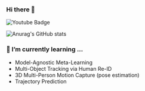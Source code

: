 ### Hi there 👋 
![Youtube Badge](https://img.shields.io/badge/subscribers-3.6K-ff0000?style=for-the-badge&logo=YouTube&link=https://www.youtube.com/channel/UCyT7IoTfqcb5j1PqcMMwsiQ)

![Anurag's GitHub stats](https://github-readme-stats.vercel.app/api?username=NamJiii&show_icons=true&theme=cobalt)

### 🌱 I’m currently learning ...
- Model-Agnostic Meta-Learning
- Multi-Object Tracking via Human Re-ID
- 3D Multi-Person Motion Capture (pose estimation)
- Trajectory Prediction

<!--
**NamJiii/NamJiii** is a ✨ _special_ ✨ repository because its `README.md` (this file) appears on your GitHub profile.

Here are some ideas to get you started:

- 🔭 I’m currently working on ...
- 🌱 I’m currently learning ...
- 👯 I’m looking to collaborate on ...
- 🤔 I’m looking for help with ...
- 💬 Ask me about ...
- 📫 How to reach me: ...
- 😄 Pronouns: ...
- ⚡ Fun fact: ...
-->
